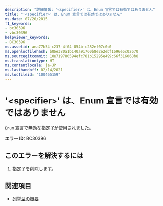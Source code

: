 ```yaml
---
description: "詳細情報: '<specifier>' は、Enum 宣言では有効ではありません"
title: "'<specifier>' は、Enum 宣言では有効ではありません"
ms.date: 07/20/2015
f1_keywords:
- bc30396
- vbc30396
helpviewer_keywords:
- BC30396
ms.assetid: aea77b54-c237-4f04-854b-c282ef07c0c0
ms.openlocfilehash: b06e380a1b140a91760b8e2e2ebf1696e5c02670
ms.sourcegitcommit: 10e719780594efc781b15295e499c66f316068b8
ms.translationtype: HT
ms.contentlocale: ja-JP
ms.lasthandoff: 02/14/2021
ms.locfileid: "100465159"
---
```

# <a name="specifier-is-not-valid-on-an-enum-declaration"></a>'\<specifier>' は、Enum 宣言では有効ではありません

`Enum` 宣言で無効な指定子が使用されました。  
  
 **エラー ID:** BC30396  
  
## <a name="to-correct-this-error"></a>このエラーを解決するには  
  
1. 指定子を削除します。  
  
## <a name="see-also"></a>関連項目

- [列挙型の概要](../programming-guide/language-features/constants-enums/enumerations-overview.md)
